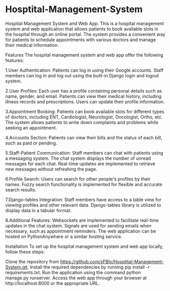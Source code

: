 # Hosptital-Management-System

Hospital Management System and Web App.
This is a hospital management system and web application that allows patients to book available slots in the hospital through an online portal. The system provides a convenient way for patients to schedule appointments with various doctors and manage their medical information.

Features
The hospital management system and web app offer the following features:

1.User Authentication:
Patients can log in using their Google accounts.
Staff members can log in and log out using the built-in Django login and logout system.

2.User Profiles:
Each user has a profile containing personal details such as name, gender, and email.
Patients can view their medical history, including illness records and prescriptions.
Users can update their profile information.

3.Appointment Booking:
Patients can book available slots for different types of doctors, including ENT, Cardiologist, Neurologist, Oncologist, Ortho, etc.
The system allows patients to write down complaints and problems while seeking an appointment.

4.Accounts Section:
Patients can view their bills and the status of each bill, such as paid or pending.

5.Staff-Patient Communication:
Staff members can chat with patients using a messaging system.
The chat system displays the number of unread messages for each chat.
Real-time updates are implemented to retrieve new messages without refreshing the page.

6.Profile Search:
Users can search for other people's profiles by their names.
Fuzzy search functionality is implemented for flexible and accurate search results.

7.Django-tables Integration:
Staff members have access to a table view for viewing profiles and other relevant data.
Django-tables library is utilized to display data in a tabular format.

8.Additional Features:
Websockets are implemented to facilitate real-time updates in the chat system.
Signals are used for sending emails when necessary, such as appointment reminders.
The web application can be hosted on PythonAnywhere or a similar hosting service.

Installation
To set up the hospital management system and web app locally, follow these steps:

Clone the repository from https://github.com/xFBIx/Hosptital-Management-System.git.
Install the required dependencies by running pip install -r requirements.txt.
Run the application using the command python manage.py runserver.
Access the web app through your browser at http://localhost:8000 or the appropriate URL.







